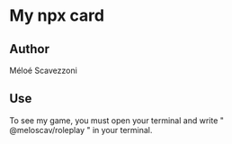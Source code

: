 # My npx card

## Author 
Méloé Scavezzoni

## Use
To see my game, you must open your terminal and write " @meloscav/roleplay " in your terminal.
